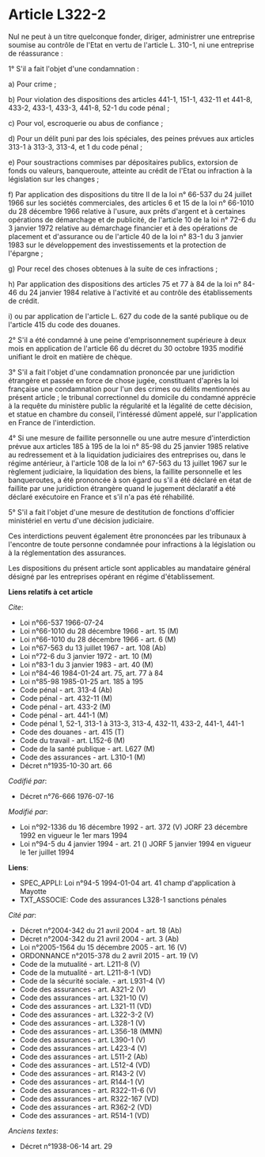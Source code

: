 # Article L322-2

Nul ne peut à un titre quelconque fonder, diriger, administrer une entreprise soumise au contrôle de l'Etat en vertu de
l'article L. 310-1, ni une entreprise de réassurance :

1° S'il a fait l'objet d'une condamnation :

a) Pour crime ;

b) Pour violation des dispositions des articles 441-1, 151-1, 432-11 et 441-8, 433-2, 433-1, 433-3, 441-8, 52-1 du code
pénal ;

c) Pour vol, escroquerie ou abus de confiance ;

d) Pour un délit puni par des lois spéciales, des peines prévues aux articles 313-1 à 313-3, 313-4, et 1 du code pénal ;

e) Pour soustractions commises par dépositaires publics, extorsion de fonds ou valeurs, banqueroute, atteinte au crédit de
l'Etat ou infraction à la législation sur les changes ;

f) Par application des dispositions du titre II de la loi n° 66-537 du 24 juillet 1966 sur les sociétés commerciales, des
articles 6 et 15 de la loi n° 66-1010 du 28 décembre 1966 relative à l'usure, aux prêts d'argent et à certaines opérations de
démarchage et de publicité, de l'article 10 de la loi n° 72-6 du 3 janvier 1972 relative au démarchage financier et à des
opérations de placement et d'assurance ou de l'article 40 de la loi n° 83-1 du 3 janvier 1983 sur le développement des
investissements et la protection de l'épargne ;

g) Pour recel des choses obtenues à la suite de ces infractions ;

h) Par application des dispositions des articles 75 et 77 à 84 de la loi n° 84-46 du 24 janvier 1984 relative à l'activité et
au contrôle des établissements de crédit.

i) ou par application de l'article L. 627 du code de la santé publique ou de l'article 415 du code des douanes.

2° S'il a été condamné à une peine d'emprisonnement supérieure à deux mois en application de l'article 66 du décret du 30
octobre 1935 modifié unifiant le droit en matière de chèque.

3° S'il a fait l'objet d'une condamnation prononcée par une juridiction étrangère et passée en force de chose jugée,
constituant d'après la loi française une condamnation pour l'un des crimes ou délits mentionnés au présent article ; le
tribunal correctionnel du domicile du condamné apprécie à la requête du ministère public la régularité et la légalité de
cette décision, et statue en chambre du conseil, l'intéressé dûment appelé, sur l'application en France de l'interdiction.

4° Si une mesure de faillite personnelle ou une autre mesure d'interdiction prévue aux articles 185 à 195 de la loi n° 85-98
du 25 janvier 1985 relative au redressement et à la liquidation judiciaires des entreprises ou, dans le régime antérieur, à
l'article 108 de la loi n° 67-563 du 13 juillet 1967 sur le règlement judiciaire, la liquidation des biens, la faillite
personnelle et les banqueroutes, a été prononcée à son égard ou s'il a été déclaré en état de faillite par une juridiction
étrangère quand le jugement déclaratif a été déclaré exécutoire en France et s'il n'a pas été réhabilité.

5° S'il a fait l'objet d'une mesure de destitution de fonctions d'officier ministériel en vertu d'une décision judiciaire.

Ces interdictions peuvent également être prononcées par les tribunaux à l'encontre de toute personne condamnée pour
infractions à la législation ou à la réglementation des assurances.

Les dispositions du présent article sont applicables au mandataire général désigné par les entreprises opérant en régime
d'établissement.

**Liens relatifs à cet article**

_Cite_:

  - Loi n°66-537 1966-07-24
  - Loi n°66-1010 du 28 décembre 1966 - art. 15 (M)
  - Loi n°66-1010 du 28 décembre 1966 - art. 6 (M)
  - Loi n°67-563 du 13 juillet 1967 - art. 108 (Ab)
  - Loi n°72-6 du 3 janvier 1972 - art. 10 (M)
  - Loi n°83-1 du 3 janvier 1983 - art. 40 (M)
  - Loi n°84-46 1984-01-24 art. 75, art. 77 à 84
  - Loi n°85-98 1985-01-25 art. 185 à 195
  - Code pénal - art. 313-4 (Ab)
  - Code pénal - art. 432-11 (M)
  - Code pénal - art. 433-2 (M)
  - Code pénal - art. 441-1 (M)
  - Code pénal 1, 52-1, 313-1 à 313-3, 313-4, 432-11, 433-2, 441-1, 441-1
  - Code des douanes - art. 415 (T)
  - Code du travail - art. L152-6 (M)
  - Code de la santé publique - art. L627 (M)
  - Code des assurances - art. L310-1 (M)
  - Décret n°1935-10-30 art. 66

_Codifié par_:

  - Décret n°76-666 1976-07-16

_Modifié par_:

  - Loi n°92-1336 du 16 décembre 1992 - art. 372 (V) JORF 23 décembre 1992 en vigueur le 1er mars 1994
  - Loi n°94-5 du 4 janvier 1994 - art. 21 () JORF 5 janvier 1994 en vigueur le 1er juillet 1994

**Liens**:

  - SPEC_APPLI: Loi n°94-5 1994-01-04 art. 41 champ d'application à Mayotte
  - TXT_ASSOCIE: Code des assurances L328-1 sanctions pénales

_Cité par_:

  - Décret n°2004-342 du 21 avril 2004 - art. 18 (Ab)
  - Décret n°2004-342 du 21 avril 2004 - art. 3 (Ab)
  - Loi n°2005-1564 du 15 décembre 2005 - art. 16 (V)
  - ORDONNANCE n°2015-378 du 2 avril 2015 - art. 19 (V)
  - Code de la mutualité - art. L211-8 (V)
  - Code de la mutualité - art. L211-8-1 (VD)
  - Code de la sécurité sociale. - art. L931-4 (V)
  - Code des assurances - art. A321-2 (V)
  - Code des assurances - art. L321-10 (V)
  - Code des assurances - art. L321-11 (VD)
  - Code des assurances - art. L322-3-2 (V)
  - Code des assurances - art. L328-1 (V)
  - Code des assurances - art. L356-18 (MMN)
  - Code des assurances - art. L390-1 (V)
  - Code des assurances - art. L423-4 (V)
  - Code des assurances - art. L511-2 (Ab)
  - Code des assurances - art. L512-4 (VD)
  - Code des assurances - art. R143-2 (V)
  - Code des assurances - art. R144-1 (V)
  - Code des assurances - art. R322-11-6 (V)
  - Code des assurances - art. R322-167 (VD)
  - Code des assurances - art. R362-2 (VD)
  - Code des assurances - art. R514-1 (VD)

_Anciens textes_:

  - Décret n°1938-06-14 art. 29
